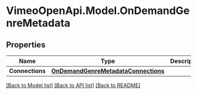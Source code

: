 # VimeoOpenApi.Model.OnDemandGenreMetadata
## Properties

Name | Type | Description | Notes
------------ | ------------- | ------------- | -------------
**Connections** | [**OnDemandGenreMetadataConnections**](OnDemandGenreMetadataConnections.md) |  | 

[[Back to Model list]](../README.md#documentation-for-models) [[Back to API list]](../README.md#documentation-for-api-endpoints) [[Back to README]](../README.md)

